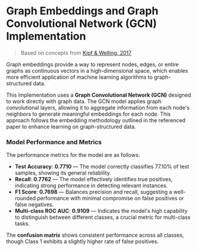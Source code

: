 # Graph Embeddings and Graph Convolutional Network (GCN) Implementation
> Based on concepts from [Kipf & Welling, 2017](https://arxiv.org/pdf/1603.08861)

Graph embeddings provide a way to represent nodes, edges, or entire graphs as continuous vectors in a high-dimensional space, which enables more efficient application of machine learning algorithms to graph-structured data.

This implementation uses a **Graph Convolutional Network (GCN)** designed to work directly with graph data. The GCN model applies graph convolutional layers, allowing it to aggregate information from each node's neighbors to generate meaningful embeddings for each node. This approach follows the embedding methodology outlined in the referenced paper to enhance learning on graph-structured data.

### Model Performance and Metrics
The performance metrics for the model are as follows:

- **Test Accuracy**: **0.7710** — The model correctly classifies 77.10% of test samples, showing its general reliability.
- **Recall**: **0.7762** — The model effectively identifies true positives, indicating strong performance in detecting relevant instances.
- **F1 Score**: **0.7698** — Balances precision and recall, suggesting a well-rounded performance with minimal compromise on false positives or false negatives.
- **Multi-class ROC AUC**: **0.9109** — Indicates the model's high capability to distinguish between different classes, a crucial metric for multi-class tasks.

The **confusion matrix** shows consistent performance across all classes, though Class 1 exhibits a slightly higher rate of false positives.
